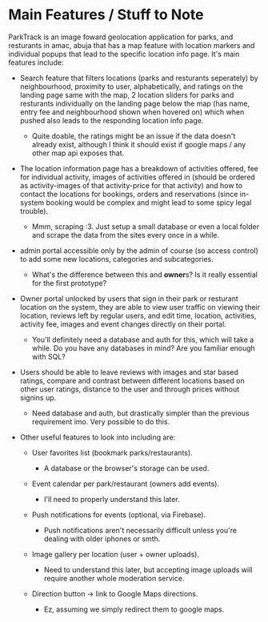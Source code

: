 # Main Features / Stuff to Note

ParkTrack is an image foward geolocation application for parks, and resturants in amac, abuja that has a map feature with location markers and individual popups that lead to the specific location info page. It's main features include:

- Search feature that filters locations (parks and resturants seperately) by neighbourhood, proximity to user, alphabetically, and ratings on the landing page same with the map, 2 location sliders for parks and resturants individually on the landing page below the map (has name, entry fee and neighbourhood shown when hovered on) which when pushed also leads to the responding location info page.
  - Quite doable, the ratings might be an issue if the data doesn't already exist, although I think it should exist if google maps / any other map api exposes that.

- The location information page has a breakdown of activities offered, fee for individual activity, images of activities offered in (should be ordered as activity-images of that activity-price for that activity) and how to contact the locations for bookings, orders and reservations (since in-system booking would be complex and might lead to some spicy legal trouble).
  - Mmm, scraping :3. Just setup a small database or even a local folder and scrape the data from the sites every once in a while.

- admin portal accessible only by the admin of course (so access control) to add some new locations, categories and subcategories.
  - What's the difference between this and **owner**s? Is it really essential for the first prototype?

- Owner portal unlocked by users that sign in their park or resturant location on the system, they are able to view user traffic on viewing their location, reviews left by regular users, and edit time, location, activities, activity fee, images and event changes directly on their portal.
  - You'll definitely need a database and auth for this, which will take a while. Do you have any databases in mind? Are you familiar enough with SQL?

- Users should be able to leave reviews with images and star based ratings, compare and contrast between different locations based on other user ratings, distance to the user and through prices without signins up.
  - Need database and auth, but drastically simpler than the previous requirement imo. Very possible to do this.

- Other useful features to look into including are:
  - User favorites list (bookmark parks/restaurants).
    - A database or the browser's storage can be used.

  - Event calendar per park/restaurant (owners add events).
    - I'll need to properly understand this later.

  - Push notifications for events (optional, via Firebase).
    - Push notifications aren't necessarily difficult unless you're dealing with older iphones or smth.

  - Image gallery per location (user + owner uploads).
    - Need to understand this later, but accepting image uploads will require another whole moderation service.

  - Direction button → link to Google Maps directions.
    - Ez, assuming we simply redirect them to google maps.
